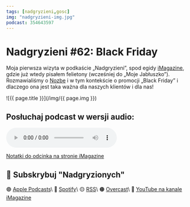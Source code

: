 ```yaml
---
tags: [nadgryzieni,gosc]
img: "nadgryzieni-img.jpg"
podcast: 354643597
---
```


# Nadgryzieni #62: Black Friday

Moja pierwsza wizyta w podkaście „Nadgryzieni”, spod egidy [iMagazine](/pl/imagazine), gdzie już wtedy pisałem felietony (wcześniej do „Moje Jabłuszko”). Rozmawialiśmy o [Nozbe][n] i w tym kontekście o promocji „Black Friday” i dlaczego ona jest taka ważna dla naszych klientów i dla nas!

<!--More-->

![{{ page.title }}](/img/{{ page.img }})

## Posłuchaj podcast w wersji audio:

<audio controls>
<source src="http://media.blubrry.com/nadgryzieni/imagazine.stronazen.pl/nadgryzieni/Nadgryzieni-Odcinek-62.m4a" type="audio/mpeg">
</audio>



[Notatki do odcinka na stronie iMagazine](https://imagazine.pl/2011/11/25/%E2%88%9E-nadgryzieni-%E2%80%93-62-%E2%80%93-black-friday/)

## 🍎 Subskrybuj "Nadgryzionych"

🟣 [Apple Podcasts](https://podcasts.apple.com/pl/podcast/nadgryzieni-rozmowy-nie-tylko-o-tech/id354643597)\\
🔵 [Spotify](https://open.spotify.com/show/5KtWAdPjRr6X0oXHV0FqVf)\\
🟡 [RSS](https://retrorocketnetwork.pl/category/nadgryzieni-rss/feed/)\\
🟠 [Overcast](https://overcast.fm/itunes354643597/nadgryzieni-rozmowy-nie-tylko-o-apple)\\
🔴 [YouTube na kanale iMagazine](https://www.youtube.com/@imagazinepl/podcasts)

<!--podcast: 354643597-->

[n]: https://michael.gratis/nozbe_pl
[np]: https://michael.gratis/nozbepersonal_pl